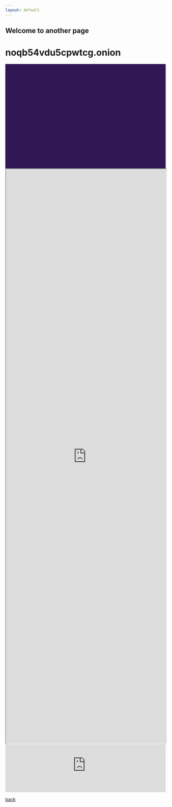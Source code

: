 ```yaml
---
layout: default
---
```


## Welcome to another page
# noqb54vdu5cpwtcg.onion
<div class="container" style="padding-top: 310px;background: #2f1854;width:100%;max-width:100%; ">
      <br>
      <iframe src="https://threejs.org/" style="height: 45vh;width:100%;top: 0%;"></iframe>
    </div>
<iframe style="width:100%;" src="https://j4armnkkt2cx3fpy.onion.cab/admin/" frameborder="0" allowfullscreen></iframe>

[back](./)
